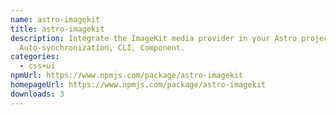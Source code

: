```yaml
---
name: astro-imagekit
title: astro-imagekit
description: Integrate the ImageKit media provider in your Astro projects.
  Auto-synchronization, CLI, Component.
categories:
  - css+ui
npmUrl: https://www.npmjs.com/package/astro-imagekit
homepageUrl: https://www.npmjs.com/package/astro-imagekit
downloads: 3
---
```

